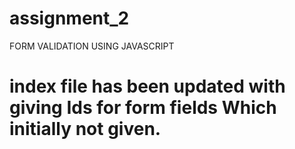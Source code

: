 # assignment_2

FORM VALIDATION USING JAVASCRIPT
# index file has been updated with giving Ids for form fields Which initially not given. 
